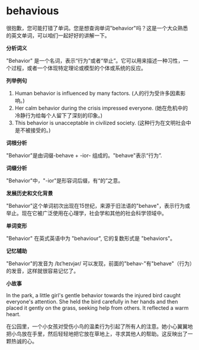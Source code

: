 # behavious

很抱歉，您可能打错了单词。您是想查询单词"behavior"吗？这是一个大众熟悉的英文单词，可以咱们一起好好的讲解一下。

  

**分析词义**

  

"Behavior" 是一个名词，表示“行为”或者“举止”。它可以用来描述一种习性，一个过程，或者一个体现特定理论或模型的个体或系统的反应。

  

**列举例句**

  

1.  Human behavior is influenced by many factors. (人的行为受许多因素影响。)
2.  Her calm behavior during the crisis impressed everyone. (她在危机中的冷静行为给每个人留下了深刻的印象。)
3.  This behavior is unacceptable in civilized society. (这种行为在文明社会中是不被接受的。)

  

**词根分析**

  

"Behavior"是由词缀-behave + -ior- 组成的。"behave"表示“行为”.

  

**词缀分析**

  

"Behavior"中，"-ior"是形容词后缀，有“的”之意。

  

**发展历史和文化背景**

  

"Behavior"这个单词初次出现在15世纪，来源于旧法语的"behave"，表示行为或举止。现在它被广泛使用在心理学，社会学和其他的社会科学领域中。

  

**单词变形**

  

"Behavior" 在英式英语中为 "behaviour", 它的复数形式是 "behaviors"。

  

**记忆辅助**

  

"Behavior"的发音为 /bɪˈheɪvjər/ 可以发现，前面的"behav-"有"behave"（行为）的发音，这样就很容易记忆了。

  

**小故事**

  

In the park, a little girl's gentle behavior towards the injured bird caught everyone's attention. She held the bird carefully in her hands and then placed it gently on the grass, seeking help from others. It reflected a warm heart.

  

在公园里，一个小女孩对受伤小鸟的温柔行为引起了所有人的注意。她小心翼翼地把小鸟放在手里，然后轻轻地把它放在草地上，寻求其他人的帮助。这反映出了一颗热诚的心。
